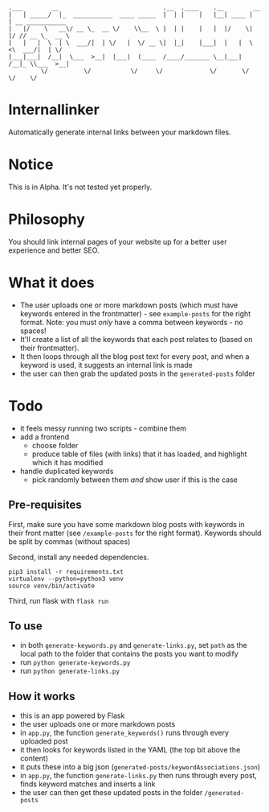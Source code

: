 ```
.___        __                             .__  .____    .__        __                 
|   | _____/  |_  ___________  ____ _____  |  | |    |   |__| ____ |  | __ ___________ 
|   |/    \   __\/ __ \_  __ \/    \\__  \ |  | |    |   |  |/    \|  |/ // __ \_  __ \
|   |   |  \  | \  ___/|  | \/   |  \/ __ \|  |_|    |___|  |   |  \    <\  ___/|  | \/
|___|___|  /__|  \___  >__|  |___|  (____  /____/_______ \__|___|  /__|_ \\___  >__|   
         \/          \/           \/     \/             \/       \/     \/    \/              
```
# Internallinker

Automatically generate internal links between your markdown files.

# Notice

This is in Alpha. It's not tested yet properly.

# Philosophy

You should link internal pages of your website up for a better user experience and better SEO.

# What it does

* The user uploads one or more markdown posts (which must have keywords entered in the frontmatter) - see `example-posts` for the right format. Note: you must _only_ have a comma between keywords - no spaces!
* It'll create a list of all the keywords that each post relates to (based on their frontmatter).
* It then loops through all the blog post text for every post, and when a keyword is used, it suggests an internal link is made
* the user can then grab the updated posts in the `generated-posts` folder

# Todo

* it feels messy running two scripts - combine them
* add a frontend
  * choose folder
  * produce table of files (with links) that it has loaded, and highlight which it has modified
* handle duplicated keywords
  * pick randomly between them *and* show user if this is the case

## Pre-requisites

First, make sure you have some markdown blog posts with keywords in their front matter (see `/example-posts` for the right format). Keywords should be split by commas (without spaces)

Second, install any needed dependencies.

```
pip3 install -r requirements.txt
virtualenv --python=python3 venv
source venv/bin/activate
```

Third, run flask with `flask run`

## To use

- in both `generate-keywords.py` and `generate-links.py`, set `path` as the local path to the folder that contains the posts you want to modify
- run `python generate-keywords.py`
- run `python generate-links.py`

## How it works

- this is an app powered by Flask
- the user uploads one or more markdown posts
- in `app.py`, the function `generate_keywords()` runs through every uploaded post
- it then looks for keywords listed in the YAML (the top bit above the content)
- it puts these into a big json (`generated-posts/keywordAssociations.json`)
- in `app.py`, the function `generate-links.py` then runs through every post, finds keyword matches and inserts a link
- the user can then get these updated posts in the folder `/generated-posts`
